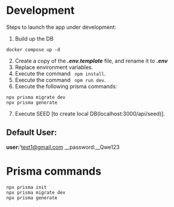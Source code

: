 # Development
Steps to launch the app under development: 

1. Build up the DB
```
docker compose up -d
```
2. Create a copy of the  ***.env.template*** file, and rename it to ***.env***
3. Replace environment variables.
4. Execute the command ``` npm install```.
5. Execute the command ``` npm run dev```.
6. Execute the following prisma commands:
```
npx prisma migrate dev
npx prisma generate
```

7. Execute SEED [to create local DB(localhost:3000/api/seed)].

## Default User:
__user:__'test1@gmail.com
__password:__Qwe123

# Prisma commands
```
npx prisma init
npx prisma migrate dev
npx prisma generate
```
